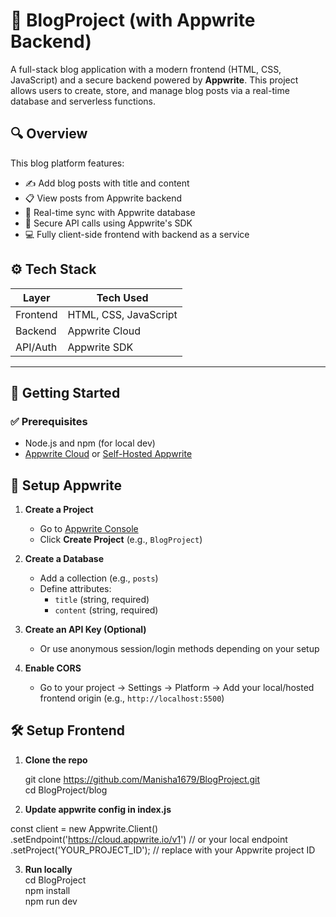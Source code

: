 # 📝 BlogProject (with Appwrite Backend)

A full-stack blog application with a modern frontend (HTML, CSS, JavaScript) and a secure backend powered by **Appwrite**. This project allows users to create, store, and manage blog posts via a real-time database and serverless functions.


## 🔍 Overview

This blog platform features:

- ✍️ Add blog posts with title and content
- 📋 View posts from Appwrite backend
- 🔄 Real-time sync with Appwrite database
- 🔐 Secure API calls using Appwrite's SDK
- 💻 Fully client-side frontend with backend as a service


## ⚙️ Tech Stack

| Layer       | Tech Used                   |
|-------------|-----------------------------|
| Frontend    | HTML, CSS, JavaScript       |
| Backend     | Appwrite Cloud              |
| API/Auth    | Appwrite SDK                |


---

## 🚀 Getting Started

### ✅ Prerequisites

- Node.js and npm (for local dev)
- [Appwrite Cloud](https://cloud.appwrite.io) or [Self-Hosted Appwrite](https://appwrite.io/docs/installation)


## 🧪 Setup Appwrite

1. **Create a Project**
   - Go to [Appwrite Console](https://cloud.appwrite.io)
   - Click **Create Project** (e.g., `BlogProject`)

2. **Create a Database**
   - Add a collection (e.g., `posts`)
   - Define attributes:
     - `title` (string, required)
     - `content` (string, required)

3. **Create an API Key (Optional)**
   - Or use anonymous session/login methods depending on your setup

4. **Enable CORS**
   - Go to your project → Settings → Platform → Add your local/hosted frontend origin (e.g., `http://localhost:5500`)


## 🛠️ Setup Frontend

1. **Clone the repo**

   git clone https://github.com/Manisha1679/BlogProject.git<br>
   cd BlogProject/blog


2. **Update appwrite config in index.js**

  const client = new Appwrite.Client()<br>
                              .setEndpoint('https://cloud.appwrite.io/v1') // or your local endpoint<br>
                              .setProject('YOUR_PROJECT_ID'); // replace with your Appwrite project ID
    
3. **Run locally**<br>
  cd BlogProject<br>
  npm install<br>
  npm run dev<br>




